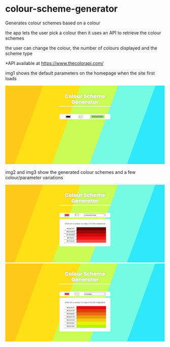 # colour-scheme-generator
Generates colour schemes based on a colour

the app lets the user pick a colour then it uses an API to retrieve the colour schemes

the user can change the colour, the number of colours displayed and the scheme type

*API available at https://www.thecolorapi.com/


img1 shows the default parameters on the homepage when the site first loads

<img src="screenshots/img1.JPG" width="700">


img2 and img3 show the generated colour schemes and a few colour/parameter variations

<img src="screenshots/img2.JPG" width="700">
<img src="screenshots/img3.JPG" width="700">
